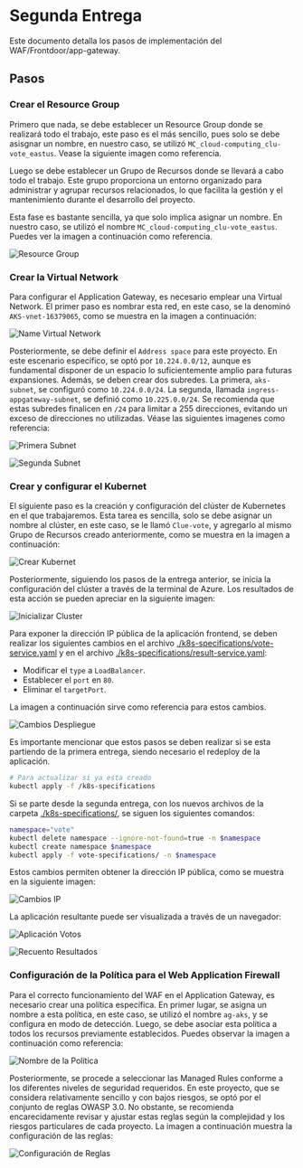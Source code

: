 # Segunda Entrega

Este documento detalla los pasos de implementación del WAF/Frontdoor/app-gateway.

## Pasos

### Crear el Resource Group

Primero que nada, se debe establecer un Resource Group donde se realizará todo el trabajo, este paso es el más sencillo, pues solo se debe asisgnar un nombre, en nuestro caso, se utilizó `MC_cloud-computing_clu-vote_eastus`. Vease la siguiente imagen como referencia.

Luego se debe establecer un Grupo de Recursos donde se llevará a cabo todo el trabajo. Este grupo proporciona un entorno organizado para administrar y agrupar recursos relacionados, lo que facilita la gestión y el mantenimiento durante el desarrollo del proyecto.

Esta fase es bastante sencilla, ya que solo implica asignar un nombre. En nuestro caso, se utilizó el nombre `MC_cloud-computing_clu-vote_eastus`. Puedes ver la imagen a continuación como referencia.

![Resource Group](screenshots/resource_group.png)

### Crear la Virtual Network

Para configurar el Application Gateway, es necesario emplear una Virtual Network. El primer paso es nombrar esta red, en este caso, se la denominó `AKS-vnet-16379065`, como se muestra en la imagen a continuación: 

![Name Virtual Network](screenshots/virtual_network_1.png)

Posteriormente, se debe definir el `Address space` para este proyecto. En este escenario específico, se optó por `10.224.0.0/12`, aunque es fundamental disponer de un espacio lo suficientemente amplio para futuras expansiones. Además, se deben crear dos subredes. La primera, `aks-subnet`, se configuró como `10.224.0.0/24`. La segunda, llamada `ingress-appgateway-subnet`, se definió como `10.225.0.0/24`. Se recomienda que estas subredes finalicen en `/24` para limitar a 255 direcciones, evitando un exceso de direcciones no utilizadas. Véase las siguientes imagenes como referencia:

![Primera Subnet](screenshots/virtual_network_2.png)

![Segunda Subnet](screenshots/virtual_network_3.png)

### Crear y configurar el Kubernet

El siguiente paso es la creación y configuración del clúster de Kubernetes en el que trabajaremos. Esta tarea es sencilla, solo se debe asignar un nombre al clúster, en este caso, se le llamó `Clue-vote`, y agregarlo al mismo Grupo de Recursos creado anteriormente, como se muestra en la imagen a continuación:

![Crear Kubernet](screenshots/crear_kubernet.png)

Posteriormente, siguiendo los pasos de la entrega anterior, se inicia la configuración del clúster a través de la terminal de Azure. Los resultados de esta acción se pueden apreciar en la siguiente imagen:

![Inicializar Cluster](./screenshots/crear_cluster.jpg)

Para exponer la dirección IP pública de la aplicación frontend, se deben realizar los siguientes cambios en el archivo [./k8s-specifications/vote-service.yaml](/segunda-entrega/k8s-specifications/vote-service.yaml) y en el archivo [./k8s-specifications/result-service.yaml](/segunda-entrega/k8s-specifications/result-service.yaml):

- Modificar el `type` a `LoadBalancer`.
- Establecer el `port` en `80`.
- Eliminar el `targetPort`.

La imagen a continuación sirve como referencia para estos cambios. 

![Cambios Despliegue ](./screenshots/cambios_despliegue.png)

Es importante mencionar que estos pasos se deben realizar si se esta partiendo de la primera entrega, siendo necesario el redeploy de la aplicación.

```bash
# Para actualizar si ya esta creado
kubectl apply -f /k8s-specifications 
```

Si se parte desde la segunda entrega, con los nuevos archivos de la carpeta [./k8s-specifications/](/segunda-entrega/k8s-specifications/), se siguen los siguientes comandos:

```bash
namespace="vote"
kubectl delete namespace --ignore-not-found=true -n $namespace
kubectl create namespace $namespace
kubectl apply -f vote-specifications/ -n $namespace
```

Estos cambios permiten obtener la dirección IP pública, como se muestra en la siguiente imagen:

![Cambios IP](./screenshots/ip_despliegue.jpg)

La aplicación resultante puede ser visualizada a través de un navegador:

![Aplicación Votos](screenshots/resultados_despliegue.jpg)

![Recuento Resultados](screenshots/resultados_despliegue2.png)

### Configuración de la Política para el Web Application Firewall

Para el correcto funcionamiento del WAF en el Application Gateway, es necesario crear una política específica. En primer lugar, se asigna un nombre a esta política, en este caso, se utilizó el nombre `ag-aks`, y se configura en modo de detección. Luego, se debe asociar esta política a todos los recursos previamente establecidos. Puedes observar la imagen a continuación como referencia:

![Nombre de la Política](screenshots/waf_1.png)

Posteriormente, se procede a seleccionar las Managed Rules conforme a los diferentes niveles de seguridad requeridos. En este proyecto, que se considera relativamente sencillo y con bajos riesgos, se optó por el conjunto de reglas OWASP 3.0. No obstante, se recomienda encarecidamente revisar y ajustar estas reglas según la complejidad y los riesgos particulares de cada proyecto. La imagen a continuación muestra la configuración de las reglas:

![Configuración de Reglas](screenshots/waf_2.png)

